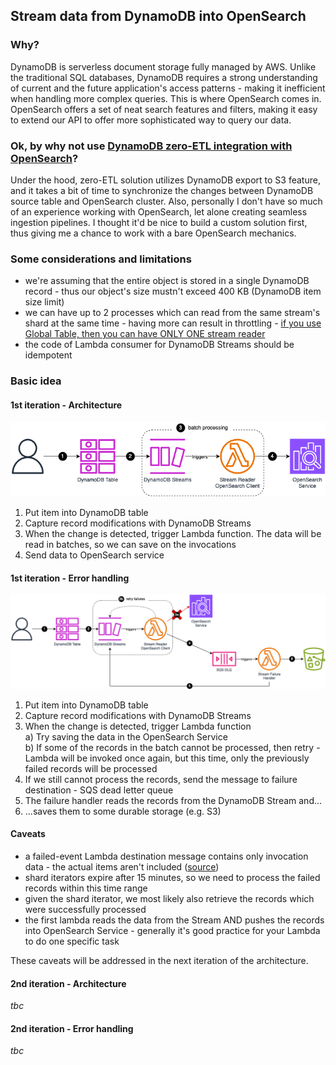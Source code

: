 ## Stream data from DynamoDB into OpenSearch
### Why?
DynamoDB is serverless document storage fully managed by AWS. Unlike the traditional
SQL databases, DynamoDB requires a strong understanding of current and the future application's
access patterns - making it inefficient when handling more complex queries. This is where
OpenSearch comes in. OpenSearch offers a set of neat search features and filters, making it easy 
to extend our API to offer more sophisticated way to query our data.

### Ok, by why not use [DynamoDB zero-ETL integration with OpenSearch](https://docs.aws.amazon.com/amazondynamodb/latest/developerguide/OpenSearchIngestionForDynamoDB.html)?
Under the hood, zero-ETL solution utilizes DynamoDB export to S3 feature, and it takes a bit 
of time to synchronize the changes between DynamoDB source table and OpenSearch cluster.
Also, personally I don't have so much of an experience working with OpenSearch, let alone creating 
seamless ingestion pipelines. I thought it'd be nice to build a custom solution first, thus giving 
me a chance to work with a bare OpenSearch mechanics.

### Some considerations and limitations
- we're assuming that the entire object is stored in a single DynamoDB record - thus our object's 
size mustn't exceed 400 KB (DynamoDB item size limit)
- we can have up to 2 processes which can read from the same stream's shard at the same time - 
having more can result in throttling - <u>if you use Global Table, then you can have ONLY ONE 
stream reader</u>
- the code of Lambda consumer for DynamoDB Streams should be idempotent

### Basic idea
#### 1st iteration - Architecture
![1st - Architecture](docs/1st_arch_base_diagram.png "Architecture")
1. Put item into DynamoDB table
2. Capture record modifications with DynamoDB Streams
3. When the change is detected, trigger Lambda function. The data will be read in batches, so we 
can save on the invocations
4. Send data to OpenSearch service

#### 1st iteration - Error handling
![1st - Error handling](docs/1st_arch_error_handling_diagram.png "Error handling")
1. Put item into DynamoDB table
2. Capture record modifications with DynamoDB Streams
3. When the change is detected, trigger Lambda function  \
a) Try saving the data in the OpenSearch Service  \
b) If some of the records in the batch cannot be processed, then retry - Lambda will be invoked once again,
but this time, only the previously failed records will be processed
4. If we still cannot process the records, send the message to failure destination - SQS dead letter queue
5. The failure handler reads the records from the DynamoDB Stream and...
6. ...saves them to some durable storage (e.g. S3)

#### Caveats
- a failed-event Lambda destination message contains only invocation data - the actual items aren't included
  ([source](https://docs.aws.amazon.com/lambda/latest/dg/with-ddb.html#services-dynamodb-errors))
- shard iterators expire after 15 minutes, so we need to process the failed records within this time range
- given the shard iterator, we most likely also retrieve the records which were successfully processed
- the first lambda reads the data from the Stream AND pushes the records into OpenSearch Service -
generally it's good practice for your Lambda to do one specific task

These caveats will be addressed in the next iteration of the architecture.

#### 2nd iteration - Architecture
_tbc_
#### 2nd iteration - Error handling
_tbc_